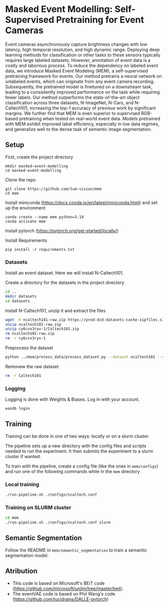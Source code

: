 # Masked Event Modelling: Self-Supervised Pretraining for Event Cameras

Event cameras asynchronously capture brightness changes with low latency, high temporal resolution, and high dynamic range. Deploying deep learning methods for classification or other tasks to these sensors typically requires large labeled datasets. However, annotation of event data is a costly and laborious process. To reduce the dependency on labeled event data, we introduce Masked Event Modeling (MEM), a self-supervised pretraining framework for events. Our method pretrains a neural network on unlabeled events, which can originate from any event camera recording. Subsequently, the pretrained model is finetuned on a downstream task, leading to a consistently improved performance on the task while requiring fewer labels. Our method outperforms the state-of-the-art object classification across three datasets, N-ImageNet, N-Cars, and N-Caltech101, increasing the top-1 accuracy of previous work by significant margins. We further find that MEM is even superior to supervised RGB-based pretraining when tested on real-world event data. Models pretrained with MEM exhibit improved label efficiency, especially in low data regimes, and generalize well to the dense task of semantic image segmentation.

## Setup

First, create the project directory
```
mkdir masked-event-modelling
cd masked-event-modelling
```

Clone the repo
```
git clone https://github.com/tum-vision/mem
cd mem
```

Install miniconda (https://docs.conda.io/en/latest/miniconda.html) and set up the environment
```
conda create --name mem python=3.10
conda activate mem
```

Install pytorch (https://pytorch.org/get-started/locally/)

Install Requirements
```
pip install -r requirements.txt
```


### Datasets

Install an event dataset. Here we will install N-Caltech101.

Create a directory for the datasets in the project directory
```bash
cd ..
mkdir datasets
cd datasets
```

Install N-Caltech101, unzip it and extract the files
```bash
wget -O ncaltech101-raw.zip https://prod-dcd-datasets-cache-zipfiles.s3.eu-west-1.amazonaws.com/cy6cvx3ryv-1.zip
unzip ncaltech101-raw.zip
unzip cy6cvx3ryv-1/Caltech101.zip
rm ncaltech101-raw.zip
rm -r cy6cvx3ryv-1
```

Preprocess the dataset
```bash
python ../mem/process_data/process_dataset.py --dataset ncaltech101 --cores 4 --input Caltech101 --output ncaltech101 --split ../mem/configs/splits/ncaltech101.txt
```

Removew the raw dataset
```bash
rm -r Caltech101
```


### Logging

Logging is done with Weights & Biases. Log in with your account.

```bash
wandb login
```


## Training

Training can be done in one of two ways: locally or on a slurm cluster.

The pipeline sets up a new directory with the config files and scripts needed to run the experiment. It then submits the experiment to a slurm cluster if wanted.

To train with the pipeline, create a config file (like the ones in `mem/configs`) and run one of the following commands while in the `mem` directory

### Local training

```bash
./run-pipeline.sh ./configs/ncaltech.conf
```

### Training on SLURM cluster

```bash
cd mem
./run-pipeline.sh ./configs/ncaltech.conf slurm
```


## Semantic Segmentation

Follow the README in `mem/semantic_segmentation` to train a semantic segmentation model.


## Atribution

- This code is based on Microsoft's BEiT code (https://github.com/microsoft/unilm/tree/master/beit).
- The eventVAE code is based on Phil Wang's code (https://github.com/lucidrains/DALLE-pytorch)
